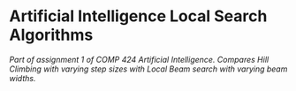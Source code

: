 # Artificial Intelligence Local Search Algorithms

*Part of assignment 1 of COMP 424 Artificial Intelligence. Compares Hill Climbing with varying step sizes with Local Beam search with varying beam widths.*
